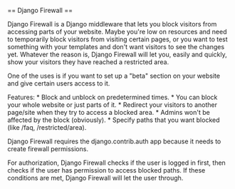 == Django Firewall ==

Django Firewall is a Django middleware that lets you block visitors from accessing parts of your website. Maybe you're low on resources and need to temporarily block visitors from visiting certain pages, or you want to test something with your templates and don't want visitors to see the changes yet. Whatever the reason is, Django Firewall will let you, easily and quickly, show your visitors they have reached a restricted area.

One of the uses is if you want to set up a "beta" section on your website and give certain users access to it.

Features:
    * Block and unblock on predetermined times.
    * You can block your whole website or just parts of it.
    * Redirect your visitors to another page/site when they try to access a blocked area.
    * Admins won't be affected by the block (obviously).
    * Specify paths that you want blocked (like /faq, /restricted/area).

Django Firewall requires the django.contrib.auth app because it needs to create firewall permissions.

For authorization, Django Firewall checks if the user is logged in first, then checks if the user has permission to access blocked paths. If these conditions are met, Django Firewall will let the user through.
